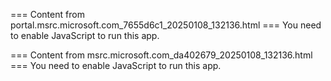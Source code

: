 === Content from portal.msrc.microsoft.com_7655d6c1_20250108_132136.html ===
You need to enable JavaScript to run this app.

=== Content from msrc.microsoft.com_da402679_20250108_132136.html ===
You need to enable JavaScript to run this app.
